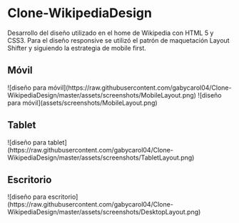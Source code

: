 # Clone-WikipediaDesign
Desarrollo del diseño utilizado en el home de Wikipedia con HTML 5 y CSS3. Para el diseño responsive se utilizó el patrón de  maquetación Layout Shifter y siguiendo la estrategia de mobile first.

<h2>Móvil</h2>
![diseño para móvil](https://raw.githubusercontent.com/gabycarol04/Clone-WikipediaDesign/master/assets/screenshots/MobileLayout.png)
![diseño para móvil](assets/screenshots/MobileLayout.png)

<h2>Tablet</h2>
![diseño para tablet](https://raw.githubusercontent.com/gabycarol04/Clone-WikipediaDesign/master/assets/screenshots/TabletLayout.png)

<h2>Escritorio</h2>
![diseño para escritorio](https://raw.githubusercontent.com/gabycarol04/Clone-WikipediaDesign/master/assets/screenshots/DesktopLayout.png)
